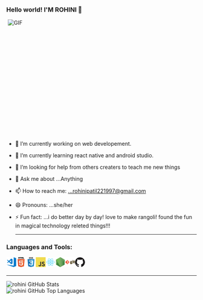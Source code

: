 ### Hello world! I'M ROHINI 👋
<img align="right" alt="GIF" src="https://github.com/arsentieva/arsentieva/blob/main/code.gif?raw=true" width="500" height="320" />




- 🔭 I’m currently working on web developement.
- 🌱 I’m currently learning react native and android studio.
- 🤔 I’m looking for help from others creaters to teach me new things
- 💬 Ask me about ...Anything
- 📫 How to reach me: ...rohinipatil221997@gmail.com
- 😄 Pronouns: ...she/her
- ⚡ Fun fact: ...i do better day by day! 
     love to make rangoli! found the fun in magical technology releted things!!!
     
    
    
    
    <hr>

### Languages and Tools:

<img align="left" alt="Visual Studio Code" width="26px" src="https://raw.githubusercontent.com/github/explore/80688e429a7d4ef2fca1e82350fe8e3517d3494d/topics/visual-studio-code/visual-studio-code.png" />
<img align="left" alt="HTML5" width="26px" src="https://raw.githubusercontent.com/github/explore/80688e429a7d4ef2fca1e82350fe8e3517d3494d/topics/html/html.png" />
<img align="left" alt="CSS3" width="26px" src="https://raw.githubusercontent.com/github/explore/80688e429a7d4ef2fca1e82350fe8e3517d3494d/topics/css/css.png" />
<img align="left" alt="JavaScript" width="26px" src="https://raw.githubusercontent.com/github/explore/80688e429a7d4ef2fca1e82350fe8e3517d3494d/topics/javascript/javascript.png" />
<img align="left" alt="React" width="26px" src="https://raw.githubusercontent.com/github/explore/80688e429a7d4ef2fca1e82350fe8e3517d3494d/topics/react/react.png" />
<img align="left" alt="Node.js" width="26px" src="https://raw.githubusercontent.com/github/explore/80688e429a7d4ef2fca1e82350fe8e3517d3494d/topics/nodejs/nodejs.png" />
<img align="left" alt="Git" width="26px" src="https://raw.githubusercontent.com/github/explore/80688e429a7d4ef2fca1e82350fe8e3517d3494d/topics/git/git.png" />
<img align="left" alt="GitHub" width="26px" src="https://raw.githubusercontent.com/github/explore/78df643247d429f6cc873026c0622819ad797942/topics/github/github.png" />
<br />
<br />

<hr>

<img align="left" alt="rohini GitHub Stats" src="https://github-readme-stats.vercel.app/api?username=Rohini763&show_icons=true&hide_border=true" />



<br><img align="left" alt="rohini GitHub Top Languages" src="https://github-readme-stats.vercel.app/api/top-langs/?username=Rohini763" /></br>





